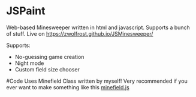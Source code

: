 # JSPaint
Web-based Minesweeper written in html and javascript. Supports a bunch of stuff.
Live on https://zwolfrost.github.io/JSMinesweeper/

Supports:
- No-guessing game creation
- Night mode
- Custom field size chooser

#Code
Uses Minefield Class written by myself! Very recommended if you ever want to make something like this
[minefield.js](https://gist.github.com/zWolfrost/6ee6b2c809a2a1cc4d0bf56805777ae7)
